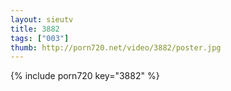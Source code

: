 ```yaml
--- 
layout: sieutv
title: 3882
tags: ["003"]
thumb: http://porn720.net/video/3882/poster.jpg
---
```

{% include porn720 key="3882" %} 

